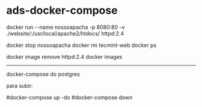 # ads-docker-compose

docker run --name nossoapacha -p 8080:80 -v ./website/:/usr/local/apache2/htdocs/ httpd:2.4

docker stop nossoapacha 
docker rm tecmint-web
docker ps

docker image remove httpd:2.4
docker images


-----
docker-compose do postgres

para subir:

#docker-compose up -do
#docker-compose down


